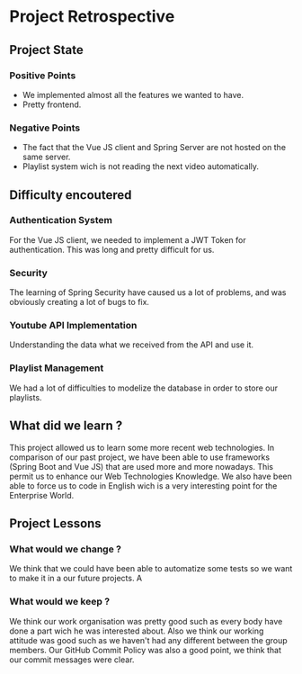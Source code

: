 # Project Retrospective

## Project State
### Positive Points
- We implemented almost all the features we wanted to have.
- Pretty frontend.

### Negative Points
- The fact that the Vue JS client and Spring Server are not hosted on the same server.
- Playlist system wich is not reading the next video automatically.

## Difficulty encoutered
### Authentication System
For the Vue JS client, we needed to implement a JWT Token for authentication. This was long and pretty difficult for us.

### Security
The learning of Spring Security have caused us a lot of problems, and was obviously creating a lot of bugs to fix.

### Youtube API Implementation
Understanding the data what we received from the API and use it.

### Playlist Management
We had a lot of difficulties to modelize the database in order to store our playlists. 

## What did we learn ?
This project allowed us to learn some more recent web technologies. In comparison of our past project, we have been able to use frameworks (Spring Boot and Vue JS) that are used more and more nowadays. This permit us to enhance our Web Technologies Knowledge. We also have been able to force us to code in English wich is a very interesting point for the Enterprise World.

## Project Lessons
### What would we change ?
We think that we could have been able to automatize some tests so we want to make it in a our future projects. A


### What would we keep ?
We think our work organisation was pretty good such as every body have done a part wich he was interested about.
Also we think our working attitude was good such as we haven't had any different between the group members. 
Our GitHub Commit Policy was also a good point, we think that our commit messages were clear.